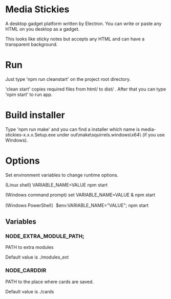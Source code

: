 # Media Stickies
A desktop gadget platform written by Electron.
You can write or paste any HTML on you desktop as a gadget.

This looks like sticky notes but accepts any HTML and can have a transparent background.

# Run

Just type 'npm run cleanstart' on the project root directory.

'clean start' copies required files from html/ to dist/ . After that you can type 'npm start' to run app.


# Build installer

Type 'npm run make' and you can find a installer which name is media-stickies-x.x.x.Setup.exe under out\make\squirrels.windows\x64\ (if you use Windows).

# Options

Set environment variables to change runtime options.

(Linux shell) VARIABLE_NAME=VALUE npm start

(Windows command prompt) set VARIABLE_NAME=VALUE & npm start

(Windows PowerShell）$env:VARIABLE_NAME="VALUE"; npm start

## Variables

### NODE_EXTRA_MODULE_PATH;

PATH to extra modules

Default value is ./modules_ext

### NODE_CARDDIR

PATH to the place where cards are saved.

Default value is ./cards